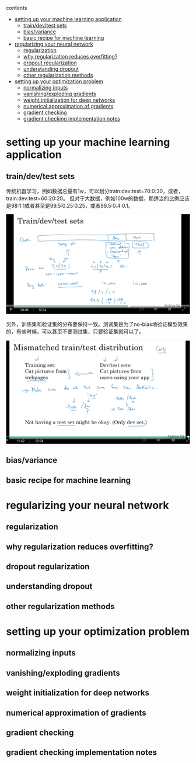 contents

* [setting up your machine learning application](#setting-up-your-machine-learning-application)
  * [train/dev/test sets](#traindevtest-sets)
  * [bias/variance](#biasvariance)
  * [basic recipe for machine learning](#basic-recipe-for-machine-learning)
* [regularizing your neural network](#regularizing-your-neural-network)
  * [regularization](#regularization)
  * [why regularization reduces overfitting?](#why-regularization-reduces-overfitting)
  * [dropout regularization](#dropout-regularization)
  * [understanding dropout](#understanding-dropout)
  * [other regularization methods](#other-regularization-methods)
* [setting up your optimization problem](#setting-up-your-optimization-problem)
  * [normalizing inputs](#normalizing-inputs)
  * [vanishing/exploding gradients](#vanishingexploding-gradients)
  * [weight initialization for deep networks](#weight-initialization-for-deep-networks)
  * [numerical approximation of gradients](#numerical-approximation-of-gradients)
  * [gradient checking](#gradient-checking)
  * [gradient checking implementation notes](#gradient-checking-implementation-notes)

# setting up your machine learning application

## train/dev/test sets

传统机器学习，例如数据总量有1w，可以划分train:dev:test=70:0:30，或者，train:dev:test=60:20:20。
但对于大数据，例如100w的数据，那适当的比例应该是98:1:1或者甚至是99.5:0.25:0.25，或者99.5:0.4:0.1。

![train-dev-test-ratio.png](https://raw.githubusercontent.com/daiwk/dl.ai/master/c2/imgs/train-dev-test-ratio.png)

另外，训练集和验证集的分布要保持一致。测试集是为了no-bias地验证模型效果的，有些时候，可以甚至不要测试集，只要验证集就可以了。

![distribution-between-train-and-dev.png](https://raw.githubusercontent.com/daiwk/dl.ai/master/c2/imgs/distribution-between-train-and-dev.png)

## bias/variance

## basic recipe for machine learning

# regularizing your neural network

## regularization

## why regularization reduces overfitting?

## dropout regularization

## understanding dropout

## other regularization methods

# setting up your optimization problem

## normalizing inputs

## vanishing/exploding gradients

## weight initialization for deep networks

## numerical approximation of gradients

## gradient checking

## gradient checking implementation notes



